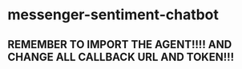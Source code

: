 # messenger-sentiment-chatbot

## REMEMBER TO IMPORT THE AGENT!!!! AND CHANGE ALL CALLBACK URL AND TOKEN!!!
